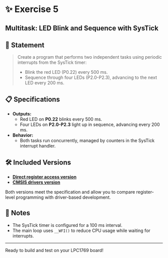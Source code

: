 # ✨ Exercise 5
## Multitask: LED Blink and Sequence with SysTick

## 📝 Statement

> Create a program that performs two independent tasks using periodic interrupts from the SysTick timer:
> - Blink the red LED (P0.22) every 500 ms.
> - Sequence through four LEDs (P2.0-P2.3), advancing to the next LED every 200 ms.

## 📋 Specifications

- **Outputs:**
  - Red LED on **P0.22** blinks every 500 ms.
  - Four LEDs on **P2.0-P2.3** light up in sequence, advancing every 200 ms.
- **Behavior:**
  - Both tasks run concurrently, managed by counters in the SysTick interrupt handler.

## 🛠️ Included Versions

- [**Direct register access version**](LPC1769_registers.c)
- [**CMSIS drivers version**](LPC1769_CMSIS_drivers.c)

Both versions meet the specification and allow you to compare register-level programming with driver-based development.

## 🚦 Notes

- The SysTick timer is configured for a 100 ms interval.
- The main loop uses `__WFI()` to reduce CPU usage while waiting for interrupts.

---

Ready to build and test on your LPC1769 board!

